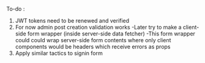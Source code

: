 To-do : 
1) JWT tokens need to be renewed and verified
2) For now admin post creation validation works
   -Later try to make a client-side form wrapper (inside server-side data fetcher)
   -This form wrapper could could wrap server-side form contents where only client components would be headers which receive errors as props
3) Apply similar tactics to signin form 
